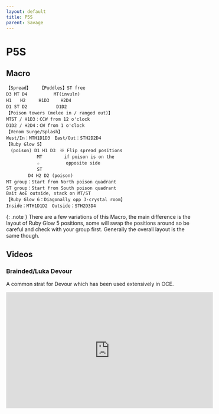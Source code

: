 ```yaml
---
layout: default
title: P5S
parent: Savage
---
```


# P5S

## Macro

```
【Spread】　　　【Puddles】ST free
D3 MT D4　　　　　　MT(invuln)
H1　　H2　　　H1D3　　 H2D4
D1 ST D2　　　　　　 D1D2
【Poison towers (melee in / ranged out)】
MTST / H1D3：CCW from 12 o'clock
D1D2 / H2D4：CW from 1 o'clock
【Venom Surge/Splash】
West/In：MTH1D1D3　East/Out：STH2D2D4
【Ruby Glow 5】
　(poison) D1 H1 D3　※ Flip spread positions
　　　　　　　MT　　　　　if poison is on the
　　　　　　　☆　　　　　　opposite side
　　　　　　　ST　　　　　
　　　　　D4 H2 D2 (poison)
MT group：Start from North poison quadrant
ST group：Start from South poison quadrant
Bait AoE outside, stack on MT/ST
【Ruby Glow 6：Diagonally opp 3-crystal room】
Inside：MTH1D1D2　Outside：STH2D3D4
```

{: .note }
There are a few variations of this Macro, the main difference is the layout of Ruby Glow 5 positions, some will swap the positions around so be careful and check with your group first. Generally the overall layout is the same though.

## Videos

### Brainded/Luka Devour
A common strat for Devour which has been used extensively in OCE.
<iframe width="560" height="315" src="https://www.youtube.com/embed/ogH5TAok5CA" title="YouTube video player" frameborder="0" allow="accelerometer; autoplay; clipboard-write; encrypted-media; gyroscope; picture-in-picture; web-share" allowfullscreen></iframe>